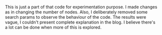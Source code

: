 This is just a part of that code for experimentation purpose. 
I made changes as in changing the number of nodes. 
Also, I deliberately removed some search params to observe the behaviour of the code. 
The results were vague, I couldn't present complete explanation in the blog. 
I believe there's a lot can be done when more of this is explored.

